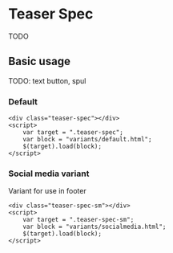﻿# Teaser Spec

TODO


## Basic usage
TODO: text button, spul

### Default
```example
<div class="teaser-spec"></div>
<script>
	var target = ".teaser-spec";
	var block = "variants/default.html";
	$(target).load(block);
</script>
```

### Social media variant
Variant for use in footer
```example
<div class="teaser-spec-sm"></div>
<script>
	var target = ".teaser-spec-sm";
	var block = "variants/socialmedia.html";
	$(target).load(block);
</script>
```
